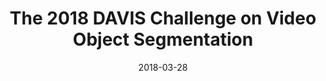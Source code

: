 ---
title: "The 2018 DAVIS Challenge on Video Object Segmentation"
collection: publications
permalink: /publication/davis-cvprw-2018
date: 2018-03-28
venue: 'CVPRW'
city: 'Salt-Lake City'
state: 'Utah'
teaser:
thumbnail: 'davis-cvprw-2018.png'
authors: "S. Caelles, A. Montes, K.-K. Maninis, Y. Chen, L. Van Gool, F. Perazzi, J. Pont-Tuset"
bibtex: davis-cvprw-2018.txt
uri: davis-cvprw-2017.pdf
arxiv: https://arxiv.org/abs/1803.00557
project: http://davischallenge.org/challenge2018/index.html
source: https://github.com/fperazzi/davis-2017
data: http://davischallenge.org/davis2017/code.html
---